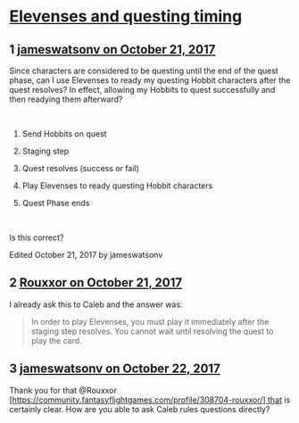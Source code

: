 # [Elevenses and questing timing](https://community.fantasyflightgames.com/topic/261331-elevenses-and-questing-timing/)

## 1 [jameswatsonv on October 21, 2017](https://community.fantasyflightgames.com/topic/261331-elevenses-and-questing-timing/?do=findComment&comment=3037579)

Since characters are considered to be questing until the end of the quest phase, can I use Elevenses to ready my questing Hobbit characters after the quest resolves? In effect, allowing my Hobbits to quest successfully and then readying them afterward?

 

1) Send Hobbits on quest

2) Staging step

3) Quest resolves (success or fail)

4) Play Elevenses to ready questing Hobbit characters

5) Quest Phase ends

 

Is this correct?

Edited October 21, 2017 by jameswatsonv

## 2 [Rouxxor on October 21, 2017](https://community.fantasyflightgames.com/topic/261331-elevenses-and-questing-timing/?do=findComment&comment=3037768)

I already ask this to Caleb and the answer was:



> In order to play Elevenses, you must play it immediately after the staging step resolves. You cannot wait until resolving the quest to play the card.



## 3 [jameswatsonv on October 22, 2017](https://community.fantasyflightgames.com/topic/261331-elevenses-and-questing-timing/?do=findComment&comment=3038755)

Thank you for that @Rouxxor [https://community.fantasyflightgames.com/profile/308704-rouxxor/] that is certainly clear. How are you able to ask Caleb rules questions directly?

